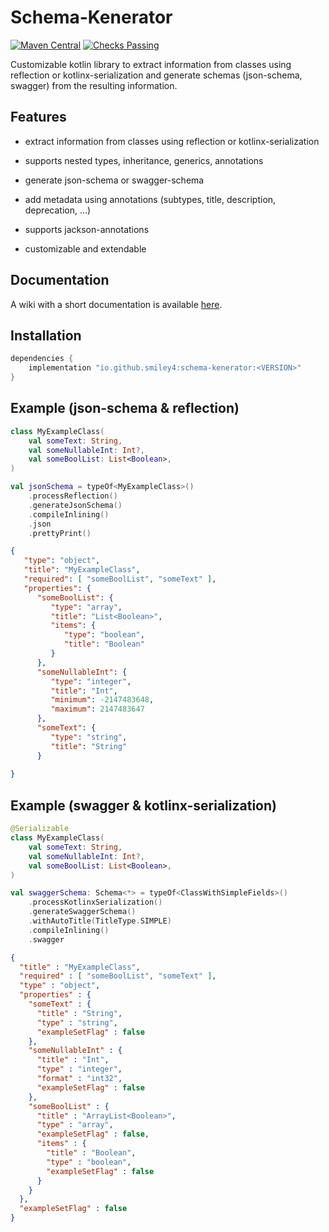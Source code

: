 # Schema-Kenerator

[![Maven Central](https://maven-badges.herokuapp.com/maven-central/io.github.smiley4/schema-kenerator-core/badge.svg)](https://maven-badges.herokuapp.com/maven-central/io.github.smiley4/schema-kenerator-core)
[![Checks Passing](https://github.com/SMILEY4/schema-kenerator/actions/workflows/checks.yml/badge.svg?branch=develop)](https://github.com/SMILEY4/schema-kenerator/actions/workflows/checks.yml)


Customizable kotlin library to extract information from classes using reflection or kotlinx-serialization and generate schemas (json-schema, swagger) from the resulting information.



## Features

- extract information from classes using reflection or kotlinx-serialization

- supports nested types, inheritance, generics, annotations 

- generate json-schema or swagger-schema

- add metadata using annotations (subtypes, title, description, deprecation, ...)

- supports jackson-annotations

- customizable and extendable



## Documentation

A wiki with a short documentation is available [here](https://github.com/SMILEY4/schema-kenerator/wiki).



## Installation

```kotlin
dependencies {
    implementation "io.github.smiley4:schema-kenerator:<VERSION>"
}
```



## Example (json-schema & reflection)

```kotlin
class MyExampleClass(
    val someText: String,
    val someNullableInt: Int?,
    val someBoolList: List<Boolean>,
)
```

```kotlin
val jsonSchema = typeOf<MyExampleClass>()
    .processReflection()
    .generateJsonSchema()
    .compileInlining()
    .json
    .prettyPrint()        
```

```json
{
   "type": "object",
   "title": "MyExampleClass",
   "required": [ "someBoolList", "someText" ],
   "properties": {
      "someBoolList": {
         "type": "array",
         "title": "List<Boolean>",         
         "items": {
            "type": "boolean",
            "title": "Boolean"
         }
      },
      "someNullableInt": {
         "type": "integer",
         "title": "Int",
         "minimum": -2147483648,
         "maximum": 2147483647
      },
      "someText": {
         "type": "string",
         "title": "String"
      }
   
}
```



## Example (swagger & kotlinx-serialization)

```kotlin
@Serializable
class MyExampleClass(
    val someText: String,
    val someNullableInt: Int?,
    val someBoolList: List<Boolean>,
)
```

```kotlin
val swaggerSchema: Schema<*> = typeOf<ClassWithSimpleFields>()
    .processKotlinxSerialization()
    .generateSwaggerSchema()
    .withAutoTitle(TitleType.SIMPLE)
    .compileInlining()
    .swagger
```

```json
{
  "title" : "MyExampleClass",
  "required" : [ "someBoolList", "someText" ],
  "type" : "object",
  "properties" : {
    "someText" : {
      "title" : "String",
      "type" : "string",
      "exampleSetFlag" : false
    },
    "someNullableInt" : {
      "title" : "Int",
      "type" : "integer",
      "format" : "int32",
      "exampleSetFlag" : false
    },
    "someBoolList" : {
      "title" : "ArrayList<Boolean>",
      "type" : "array",
      "exampleSetFlag" : false,
      "items" : {
        "title" : "Boolean",
        "type" : "boolean",
        "exampleSetFlag" : false
      }
    }
  },
  "exampleSetFlag" : false
}
```
